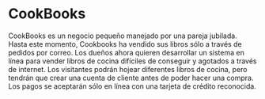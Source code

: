 CookBooks
========

CookBooks es un negocio pequeño manejado por una pareja jubilada. Hasta este momento, Cookbooks ha vendido sus libros sólo a través de pedidos por correo. Los dueños ahora quieren desarrollar un sistema en línea para vender libros de cocina difíciles de conseguir y agotados a través de internet. Los visitantes podrán hojear diferentes libros de cocina, pero tendrán que crear una cuenta de cliente antes de poder hacer una compra. Los pagos se aceptarán sólo en línea con una tarjeta de crédito reconocida.
